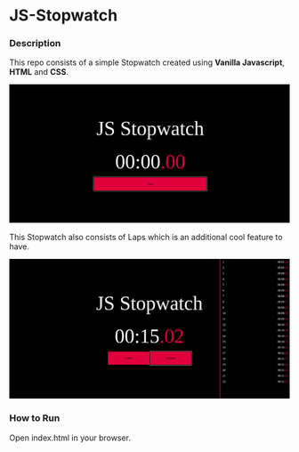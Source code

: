 # JS-Stopwatch

### Description
This repo consists of a simple Stopwatch created using **Vanilla Javascript**, **HTML** and **CSS**.

![project look](look2.png)

This Stopwatch also consists of Laps which is an additional cool feature to have.

![project look](look1.png)

### How to Run
Open index.html in your browser.


